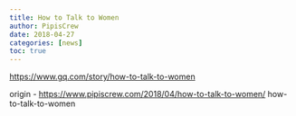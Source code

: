 ```yaml
---
title: How to Talk to Women
author: PipisCrew
date: 2018-04-27
categories: [news]
toc: true
---
```


https://www.gq.com/story/how-to-talk-to-women

origin - https://www.pipiscrew.com/2018/04/how-to-talk-to-women/ how-to-talk-to-women
